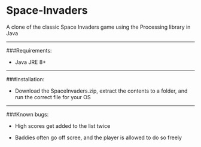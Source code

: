# Space-Invaders
A clone of the classic Space Invaders game using the Processing library in Java

---

###Requirements:

* Java JRE 8+

---

###Installation:

* Download the SpaceInvaders.zip, extract the contents to a folder, and run the correct file for your OS

---

###Known bugs:

* High scores get added to the list twice

* Baddies often go off scree, and the player is allowed to do so freely
